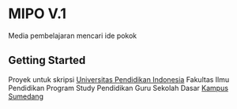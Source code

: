# MIPO V.1

Media pembelajaran mencari ide pokok

## Getting Started

Proyek untuk skripsi [Universitas Pendidikan Indonesia](https://www.upi.edu/) Fakultas Ilmu Pendidikan Program Study Pendidikan Guru Sekolah Dasar [Kampus Sumedang](http://kd-sumedang.upi.edu/)


